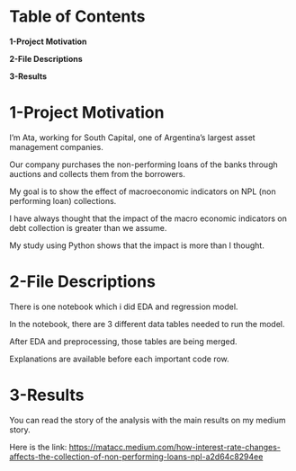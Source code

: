 # Table of Contents

**1-Project Motivation**

**2-File Descriptions**

**3-Results**

# 1-Project Motivation

I’m Ata, working for South Capital, one of Argentina’s largest asset management companies. 

Our company purchases the non-performing loans of the banks through auctions and collects them from the borrowers.

My goal is to show the effect of macroeconomic indicators on NPL (non performing loan) collections.

I have always thought that the impact of the macro economic indicators on debt collection is greater than we assume.

My study using Python shows that the impact is more than I thought.

# 2-File Descriptions

There is one notebook which i did EDA and regression model.

In the notebook, there are 3 different data tables needed to run the model. 

After EDA and preprocessing, those tables are being merged.

Explanations are available before each important code row.

# 3-Results

You can read the story of the analysis with the main results on my medium story. 

Here is the link: https://matacc.medium.com/how-interest-rate-changes-affects-the-collection-of-non-performing-loans-npl-a2d64c8294ee









